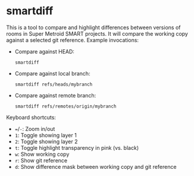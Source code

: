# smartdiff

This is a tool to compare and highlight differences between versions of rooms in Super Metroid SMART projects. It will compare the working copy against a selected git reference. Example invocations:

- Compare against HEAD: 

  ```smartdiff```

- Compare against local branch: 

  ```smartdiff refs/heads/mybranch```

- Compare against remote branch: 

  ```smartdiff refs/remotes/origin/mybranch```

Keyboard shortcuts:
- `=`/`-`: Zoom in/out
- `1`: Toggle showing layer 1
- `2`: Toggle showing layer 2
- `t`: Toggle highlight transparency in pink (vs. black)
- `w`: Show working copy
- `r`: Show git reference
- `d`: Show difference mask between working copy and git reference

